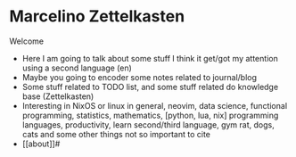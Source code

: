 # Marcelino Zettelkasten

Welcome

- Here I am going to talk about some stuff I think it get/got my attention using
  a second language (en)
- Maybe you going to encoder some notes related to journal/blog
- Some stuff related to TODO list, and some stuff related do knowledge base
  (Zettelkasten)
- Interesting in NixOS or linux in general, neovim, data science, functional
  programming, statistics, mathematics, [python, lua, nix] programming
  languages, productivity, learn second/third language, gym rat, dogs, cats and
  some other things not so important to cite
- [[about]]#
